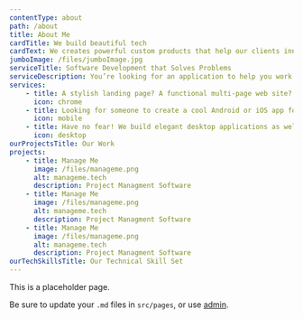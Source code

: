 ```yaml
---
contentType: about
path: /about
title: About Me
cardTitle: We build beautiful tech
cardText: We creates powerful custom products that help our clients innovate and grow.
jumboImage: /files/jumboImage.jpg
serviceTitle: Software Development that Solves Problems
serviceDescription: You’re looking for an application to help you work smarter, serve your customers better, or expand your reach. We have the tools to get you there.
services:
    - title: A stylish landing page? A functional multi-page web site? Or maybe a complex web application with unique features? We can pull anything off!
      icon: chrome
    - title: Looking for someone to create a cool Android or iOS app for you? Well, traveller, you've found the right place!
      icon: mobile
    - title: Have no fear! We build elegant desktop applications as well!
      icon: desktop
ourProjectsTitle: Our Work
projects:
    - title: Manage Me
      image: /files/manageme.png
      alt: manageme.tech
      description: Project Managment Software
    - title: Manage Me
      image: /files/manageme.png
      alt: manageme.tech
      description: Project Managment Software
    - title: Manage Me
      image: /files/manageme.png
      alt: manageme.tech
      description: Project Managment Software
ourTechSkillsTitle: Our Technical Skill Set     
---
```

This is a placeholder page.

Be sure to update your `.md` files in `src/pages`, or use [admin](/admin).
